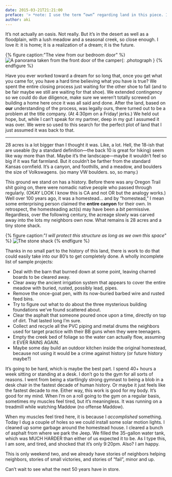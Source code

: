 ```yaml
---
date: 2015-03-21T21:21:00
preface: '> *note: I use the term “own” regarding land in this piece. I’m actually wary of the concept that anyone can “own” land, but for brevity, it’s the term I use here.*'
author: aki
---
```


It’s not actually an oasis. Not really. But it’s in the desert as well as a
floodplain, with a lush meadow and a seasonal creek, so close enough. I love it:
it is home; it is a realization of a dream; it is the future.

{% figure caption:"The view from our bedroom door" %}
![A panorama taken from the front door of the camper](/img/2015/pano-from-camper-door.jpg){: .photograph }
{% endfigure %}

Have you ever worked toward a dream for so long that, once you get what you came
for, you have a hard time believing what you have is true? We spent the entire
closing process just waiting for the other shoe to fall (and to be fair maybe we
still are waiting for that shoe). We extended contingency so we could do due
diligence, make sure we weren’t totally screwed on building a home here once it
was all said and done. After the land, based on **our** understanding of the
process, was legally ours, there turned out to be a problem at the title
company. (At 4:30pm on a Friday! jerks.) We held out hope, but, while I can’t
speak for my partner, deep in my gut I assumed it was over. We were so used to
this search for the perfect plot of land that I just assumed it was back to
that.

***

28 acres is a lot bigger than I thought it was. Like, a lot. Hell, the 18-ish
that are useable (by a standard definition—the back 10 is great for hiking) seem
like way more than that. Maybe it’s the landscape—maybe it wouldn’t feel so big
if it was flat farmland. But it couldn’t be farther from the standard Kansas
cornfield. It’s a canyon, and foothills, and a meadow, and boulders the size of
Volkswagens. (so many VW boulders. so, so many.)

This ground we stand on has a history. Before there was any Oregon Trail shit
going on, there were nomadic native people who passed through regularly. (OKAY
LOOK I know this is CA and not OR but the analogy works.) Well over 100 years
ago, it was a homestead… and by “homestead,” I mean some enterprising person
claimed the **entire canyon** for their own. In retrospect, the homesteading
act(s) may have been a *bit* permissive. Regardless, over the following century,
the acreage slowly was carved away into the lots my neighbors own now. What
remains is 28 acres and a tiny stone shack.

{% figure caption:"*I will protect this structure as long as we own this space*" %}
![The stone shack](/img/2015/the-shack.jpg)
{% endfigure %}

Thanks in no small part to the history of this land, there is work to do that
could easily take into our 80’s to get completely done. A wholly incomplete list
of sample projects:

- Deal with the barn that burned down at some point, leaving charred boards to be cleared away.
- Clear away the ancient irrigation system that appears to cover the entire meadow with buried, rusted, possibly lead, pipes.
- Remove the once-goat pen, with its now-buried barbed wire and rusted feed bins.
- Try to figure out what to do about the three mysterious building foundations we’ve found scattered about.
- Clear the asphalt that someone poured once upon a time, directly on top of dirt. That lasted long I’m sure.
- Collect and recycle all the PVC piping and metal drums the neighbors used for target practice with their BB guns when they were teenagers.
- Empty the creek bed of foliage so the water can actually flow, assuming it EVER RAINS AGAIN.
- Maybe some day build an outdoor kitchen inside the original homestead, because not using it would be a crime against history (or future history maybe?)

It’s going to be hard, which is maybe the best part. I spend 40+ hours a week
sitting or standing at a desk. I don’t go to the gym for all sorts of reasons. I
went from being a startlingly strong gymnast to being a blob in a desk chair in
the fastest decade of human history. Or maybe it just feels like the fastest
decade to me. Either way, this work is good for my body. It’s good for my mind.
When I’m on a roll going to the gym on a regular basis, sometimes my muscles
feel tired, but it’s meaningless. It was running on a treadmill while watching
Maddow (no offense Maddow).

When my muscles feel tired here, it is because I *accomplished* something. Today
I dug a couple of holes so we could install some solar motion lights. I cleaned
up some garbage around the homestead house. I cleared a bunch of asphalt from
where we park the Jeep. We filled the 35-gallon water tank, which was MUCH
HARDER than either of us expected it to be. As I type this, I am sore, and
tired, and shocked that it’s only 9:20pm. Also? I am happy.

This is only weekend two, and we already have stories of neighbors helping
neighbors, stories of small victories, and stories of “fail”, minor and up.

Can’t wait to see what the next 50 years have in store.

